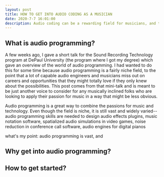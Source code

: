 ```yaml
---
layout: post
title: HOW TO GET INTO AUDIO CODING AS A MUSICIAN
date: 2020-7-7 16:01:00
description: Audio coding can be a rewarding field for musicians, and this post gives an overview of the field and how to get started.
---
```


## What is audio programming?

A few weeks ago, I gave a short talk for the Sound Recording Technology program at DePaul University (the program where I got my 
degree) which gave an overview of the world of audio programming. I had wanted to do this for some time because audio programming
is a fairly niche field, to the point that a lot of capable audio engineers and musicians miss out on careers and opportunities that
they might totally love if they only knew about the possibilities. This post comes from that mini-talk and is meant to be just another
voice to consider for any musically inclined folks who are looking to apply their passion for music in a way that might be less obvious.

Audio programming is a great way to combine the passions for music and technology. Even though the field is niche, it is still vast and widely
varied-- audio programming skills are needed to design audio effects plugins, music notation software, spatialized audio simulations in video games, noise reduction in conference call software, audio engines for digital pianos




what's my point: audio programming is vast, and 



## Why get into audio programming?



## How to get started?


